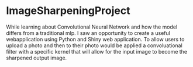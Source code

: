 # ImageSharpeningProject
While learning about Convolutional Neural Network and how the model differs from a traditional mlp. I saw an opportunity to create a useful webapplication using Python and Shiny web application. To allow users to upload a photo and then 
to their photo would be applied a convoluational filter with a specific kernel that will allow for the input image to become the sharpened output image. 
